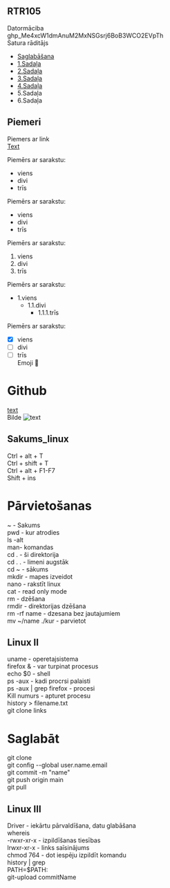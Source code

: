 ## RTR105
Datormāciba  
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  
Satura rāditājs
- [Saglabāšana](https://github.com/Kaste245/RTR105/edit/main/README.md#salab%C4%81t)  
- [1.Sadaļa](https://github.com/Kaste245/RTR105/edit/main/README.md#piemeri-ar-sarakstiem)
- [2.Sadaļa](https://github.com/Kaste245/RTR105/edit/main/README.md#sakums_linux)  
- [3.Sadaļa](https://github.com/Kaste245/RTR105/edit/main/README.md#linux-ii)  
- [4.Sadaļa](https://github.com/Kaste245/RTR105/edit/main/README.md#linux-iii)
- 5.Sadaļa
- 6.Sadaļa  

  

## Piemeri  

Piemers ar link  
[Text](https://github.com/Kaste245/RTR105/edit/main/README.md)  

Piemērs ar sarakstu:  
- viens
- divi
- trīs  

Piemērs ar sarakstu:  
* viens
* divi
* trīs  

Piemērs ar sarakstu:  
1. viens
2. divi
3. trīs  

Piemērs ar sarakstu:  
* 1.viens  
  * 1.1.divi
    * 1.1.1.trīs  

Piemērs ar sarakstu:  
- [x] viens
- [ ] divi
- [ ] trīs  
Emoji :cookie: 

# Github  
[ text ](link)  
Bilde ![ text ](links)

## Sakums_linux  

Ctrl + alt + T  
Ctrl + shift + T  
Ctrl + alt + F1-F7  
Shift + ins  

# Pārvietošanas 
~ - Sakums   
pwd - kur atrodies    
ls -alt  
man- komandas  
cd . - ši direktorija  
cd . . - limeni augstāk  
cd ~ - sākums   
mkdir - mapes izveidot  
nano - rakstīt linux  
cat - read only mode  
rm - dzēšana  
rmdir - direktorijas dzēšana  
rm -rf name - dzesana bez jautajumiem  
mv ~/name ./kur - parvietot  

## Linux II  
uname - operetajsistema  
firefox & - var turpinat procesus  
echo $0 - shell  
ps -aux - kadi procrsi palaisti  
ps -aux | grep firefox - procesi  
Kill numurs - apturet procesu  
history > filename.txt  
git clone links  

# Saglabāt  
git clone  
git config --global user.name.email  
git commit -m "name"  
git push origin main  
git pull  

## Linux III    
Driver - iekārtu pārvaldīšana, datu glabāšana  
whereis  
-rwxr-xr-x - izpildīšanas tiesības  
lrwxr-xr-x - links saīsinājums  
chmod 764 - dot iespēju izpildīt komandu  
history | grep  
PATH=$PATH:  
git-upload commitName  

